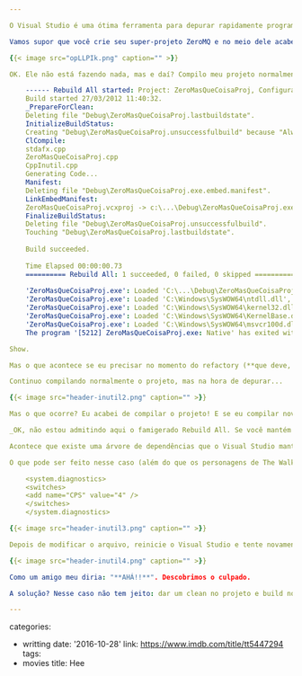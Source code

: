 ```yaml
---

O Visual Studio é uma ótima ferramenta para depurar rapidamente programas sendo desenvolvidos e <del>para editar vários arquivos ao mesmo tempo</del> para o resto usamos Vim. No entanto, a versão 2010 do ambiente (ainda não testei a 2011 beta) possui um pequeno deslize com sua árvore de dependências que não chega a prejudica o desenvolvedor, mas o deixa com um bug atrás da orelha.

Vamos supor que você crie seu super-projeto ZeroMQ e no meio dele acabe evoluindo uma nova forma de vida inútil e descartável, que aqui iremos chamar de HeaderInutil e seu fiel companheiro CppInutil:

{{< image src="opLLPIk.png" caption="" >}}

OK. Ele não está fazendo nada, mas e daí? Compilo meu projeto normalmente e depuro ele como se nada estivesse acontecendo.

    ------ Rebuild All started: Project: ZeroMasQueCoisaProj, Configuration: Debug Win32 ------
    Build started 27/03/2012 11:40:32.
    _PrepareForClean:
    Deleting file "Debug\ZeroMasQueCoisaProj.lastbuildstate".
    InitializeBuildStatus:
    Creating "Debug\ZeroMasQueCoisaProj.unsuccessfulbuild" because "AlwaysCreate" was specified.
    ClCompile:
    stdafx.cpp
    ZeroMasQueCoisaProj.cpp
    CppInutil.cpp
    Generating Code...
    Manifest:
    Deleting file "Debug\ZeroMasQueCoisaProj.exe.embed.manifest".
    LinkEmbedManifest:
    ZeroMasQueCoisaProj.vcxproj -> c:\...\Debug\ZeroMasQueCoisaProj.exe
    FinalizeBuildStatus:
    Deleting file "Debug\ZeroMasQueCoisaProj.unsuccessfulbuild".
    Touching "Debug\ZeroMasQueCoisaProj.lastbuildstate".
    
    Build succeeded.
    
    Time Elapsed 00:00:00.73
    ========== Rebuild All: 1 succeeded, 0 failed, 0 skipped ==========
    
    'ZeroMasQueCoisaProj.exe': Loaded 'C:\...\Debug\ZeroMasQueCoisaProj.exe', Symbols loaded.
    'ZeroMasQueCoisaProj.exe': Loaded 'C:\Windows\SysWOW64\ntdll.dll', Cannot find or open the PDB file
    'ZeroMasQueCoisaProj.exe': Loaded 'C:\Windows\SysWOW64\kernel32.dll', Cannot find or open the PDB file
    'ZeroMasQueCoisaProj.exe': Loaded 'C:\Windows\SysWOW64\KernelBase.dll', Cannot find or open the PDB file
    'ZeroMasQueCoisaProj.exe': Loaded 'C:\Windows\SysWOW64\msvcr100d.dll', Symbols loaded.
    The program '[5212] ZeroMasQueCoisaProj.exe: Native' has exited with code 0 (0x0).

Show.

Mas o que acontece se eu precisar no momento do refactory (**que deve, sim, existir**) eu decidir remover meus arquivos inúteis?

Continuo compilando normalmente o projeto, mas na hora de depurar...

{{< image src="header-inutil2.png" caption="" >}}

Mas o que ocorre? Eu acabei de compilar o projeto! E se eu compilar novamente e pressionar F5, ele continua apresentando o mesmo problema!

_OK, não estou admitindo aqui o famigerado Rebuild All. Se você mantém projetos com mais de 200 arquivos, acho que deve **repensar seus conceitos** ao usar Rebuild All para tudo nessa vida._

Acontece que existe uma árvore de dependências que o Visual Studio mantém para saber se seu projeto foi atualizado com tudo que tem mais de novo no que diz respeito ao **File System**, mas às vezes se esquece de checar o FS com o que está na solution. Por conta disso, o HeaderInutil e o CppInutil continuam dentro da árvore de dependência como zumbis.

O que pode ser feito nesse caso (além do que os personagens de The Walking Dead costumam fazer) é configurar o arquivo devenv.exe.config (presente em **%programfiles(x86)%\Microsoft Visual Studio 10.0\Common7\IDE**) e adicionar as seguintes linhas após a seção **configSections. (**Esses passos [estão descritos no blogue da equipe do VC](http://blogs.msdn.com/b/vsproject/archive/2009/07/21/enable-c-project-system-logging.aspx).)

    <system.diagnostics>
    <switches>
    <add name="CPS" value="4" />
    </switches>
    </system.diagnostics>

{{< image src="header-inutil3.png" caption="" >}}

Depois de modificar o arquivo, reinicie o Visual Studio e tente novamente apertar F5 no mesmo projeto, **mas com o [DebugView ](http://technet.microsoft.com/en-us/sysinternals/bb896647)aberto**.

{{< image src="header-inutil4.png" caption="" >}}

Como um amigo meu diria: "**AHÁ!!**". Descobrimos o culpado.

A solução? Nesse caso não tem jeito: dar um clean no projeto e build novamente para que o VS reconstrua a árvore de dependências. Porém, **agora sabemos por que precisamos do Rebuild All**. Não é RebuildAllMania.

---
```

categories:
- writting
date: '2016-10-28'
link: https://www.imdb.com/title/tt5447294
tags:
- movies
title: Hee
